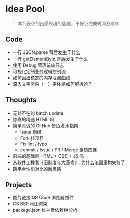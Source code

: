 # Idea Pool
> 本列表仅列出感兴趣的选题，不保证完成时间及顺序

## Code
* 一行 JSON.parse 背后发生了什么
* 一行 getElementById 背后发生了什么
* 使用 Debug 管理前端日志
* 可视化定制业务逻辑控制流
* 如何画出稳定的内存泄漏曲线
* 深入文字渲染（一）字体是如何解析的？

## Thoughts
* 无处不在的 batch update
* 你真的精通 HTML 吗
* 简单真诚的 GitHub 摸鱼灌水指南
  * Issue 刷绿
  * Fork 挂项目
  * Fix lint / typo
  * commit / Issue / PR / Merge 素质四连
* 前端的基础是 HTML + CSS + JS 吗
* 从软件工程看《旧制度与大革命》：为什么法国重构失败了
* 跨平台性能对比的新思路


## Projects
* 图片链接 QR Code 浏览器插件
* CS BSP 地图渲染
* package.json 维护者依赖树分析

<!-- Happy New Year! -->
<!-- Happy Birthday! -->
